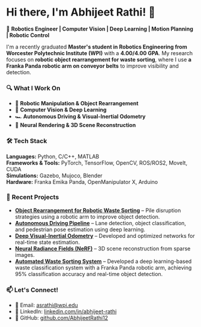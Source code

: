 # Hi there, I'm Abhijeet Rathi! 👋  
🚀 **Robotics Engineer | Computer Vision | Deep Learning | Motion Planning | Robotic Control**  

I'm a recently graduated **Master's student in Robotics Engineering from Worcester Polytechnic Institute (WPI)** with a **4.00/4.00 GPA**. My research focuses on **robotic object rearrangement for waste sorting**, where I use **a Franka Panda robotic arm on conveyor belts** to improve visibility and detection.  

### 🔍 **What I Work On**  
- 🤖 **Robotic Manipulation & Object Rearrangement**  
- 🎯 **Computer Vision & Deep Learning**  
- 🏎️ **Autonomous Driving & Visual-Inertial Odometry**  
- 🔬 **Neural Rendering & 3D Scene Reconstruction**  

### 🛠 **Tech Stack**  
**Languages:** Python, C/C++, MATLAB  
**Frameworks & Tools:** PyTorch, TensorFlow, OpenCV, ROS/ROS2, MoveIt, CUDA  
**Simulations:** Gazebo, Mujoco, Blender  
**Hardware:** Franka Emika Panda, OpenManipulator X, Arduino  

### 📌 **Recent Projects**  
- **[Object Rearrangement for Robotic Waste Sorting](#)** – Pile disruption strategies using a robotic arm to improve object detection.
- **[Autonomous Driving Pipeline](#)** – Lane detection, object classification, and pedestrian pose estimation using deep learning.  
- **[Deep Visual-Inertial Odometry](#)** – Developed and optimized networks for real-time state estimation.  
- **[Neural Radiance Fields (NeRF)](#)** – 3D scene reconstruction from sparse images.
- **[Automated Waste Sorting System](#)** – Developed a deep learning-based waste classification system with a Franka Panda robotic arm, achieving 95% classification accuracy and real-time object detection.  

### 📫 **Let's Connect!**  
- 📩 Email: [asrathi@wpi.edu](mailto:asrathi@wpi.edu)  
- 🔗 LinkedIn: [linkedin.com/in/abhijeet-rathi](https://www.linkedin.com/in/abhijeet-rathi/)  
- 🐙 GitHub: [github.com/AbhijeetRathi12](https://github.com/AbhijeetRathi12)  

<!--
**AbhijeetRathi12/AbhijeetRathi12** is a ✨ _special_ ✨ repository because its `README.md` (this file) appears on your GitHub profile.

Here are some ideas to get you started:

- 🔭 I’m currently working on ...
- 🌱 I’m currently learning ...
- 👯 I’m looking to collaborate on ...
- 🤔 I’m looking for help with ...
- 💬 Ask me about ...
- 📫 How to reach me: ...
- 😄 Pronouns: ...
- ⚡ Fun fact: ...
-->
